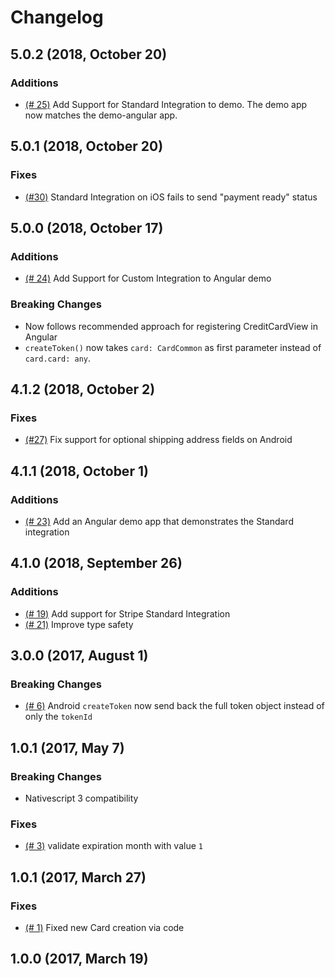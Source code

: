 Changelog
==============================

## 5.0.2 (2018, October 20)
### Additions
- [(# 25)](https://github.com/triniwiz/nativescript-stripe/issues/25) Add Support for Standard Integration to demo. The demo app now matches the demo-angular app.

## 5.0.1 (2018, October 20)
### Fixes
- [(#30)](https://github.com/triniwiz/nativescript-stripe/issues/30) Standard Integration on iOS fails to send "payment ready" status

## 5.0.0 (2018, October 17)
### Additions
- [(# 24)](https://github.com/triniwiz/nativescript-stripe/issues/24) Add Support for Custom Integration to Angular demo

### Breaking Changes
- Now follows recommended approach for registering CreditCardView in Angular
- `createToken()` now takes `card: CardCommon` as first parameter instead of `card.card: any`.

## 4.1.2 (2018, October 2)
### Fixes
- [(#27)](https://github.com/triniwiz/nativescript-stripe/issues/27) Fix support for optional shipping address fields on Android

## 4.1.1 (2018, October 1)
### Additions
- [(# 23)](https://github.com/triniwiz/nativescript-stripe/issues/23) Add an Angular demo app that demonstrates the Standard integration

## 4.1.0 (2018, September 26)
### Additions
- [(# 19)](https://github.com/triniwiz/nativescript-stripe/issues/19) Add support for Stripe Standard Integration
- [(# 21)](https://github.com/triniwiz/nativescript-stripe/issues/21) Improve type safety

## 3.0.0 (2017, August 1)
### Breaking Changes
- [(# 6)](https://github.com/triniwiz/nativescript-stripe/issues/6) Android `createToken` now send back the full token object instead of only the `tokenId`

## 1.0.1 (2017, May 7)
### Breaking Changes
- Nativescript 3 compatibility
### Fixes
- [(# 3)](https://github.com/triniwiz/nativescript-stripe/issues/3) validate expiration month with value `1`

## 1.0.1 (2017, March 27)
### Fixes
- [(# 1)](https://github.com/triniwiz/nativescript-stripe/issues/1) Fixed new Card creation via code

## 1.0.0 (2017, March 19)
